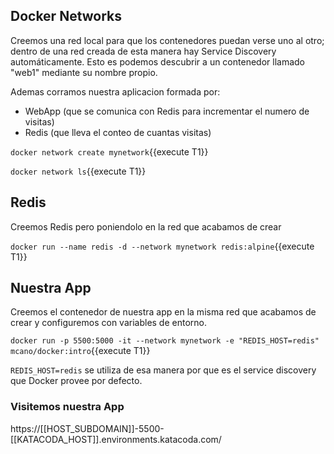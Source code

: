 ## Docker Networks

Creemos una red local para que los contenedores puedan verse uno al otro; dentro de una red creada de esta manera hay Service Discovery automáticamente. Esto es podemos descubrir a un contenedor llamado "web1" mediante su nombre propio.

Ademas corramos nuestra aplicacion formada por:

- WebApp (que se comunica con Redis para incrementar el numero de visitas)
- Redis (que lleva el conteo de cuantas visitas)

`docker network create mynetwork`{{execute T1}}


`docker network ls`{{execute T1}}

## Redis

Creemos Redis pero poniendolo en la red que acabamos de crear

`docker run --name redis -d --network mynetwork redis:alpine`{{execute T1}}

## Nuestra App

Creemos el contenedor de nuestra app en la misma red que acabamos de crear y configuremos con variables de entorno.

`docker run -p 5500:5000 -it --network mynetwork -e "REDIS_HOST=redis"  mcano/docker:intro`{{execute T1}}


`REDIS_HOST=redis` se utiliza de esa manera por que es el service discovery que Docker provee por defecto.

### Visitemos nuestra App

https://[[HOST_SUBDOMAIN]]-5500-[[KATACODA_HOST]].environments.katacoda.com/
